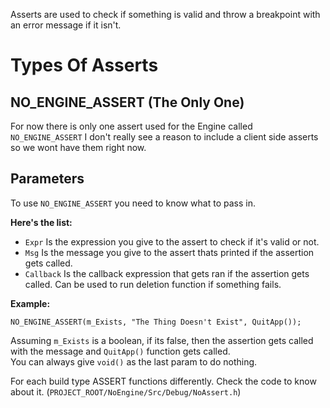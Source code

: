 Asserts are used to check if something is valid and throw a breakpoint with an error message if it isn't.

# Types Of Asserts
## NO_ENGINE_ASSERT (The Only One)
For now there is only one assert used for the Engine called `NO_ENGINE_ASSERT`
I don't really see a reason to include a client side asserts so we wont have them right now.

## Parameters
To use `NO_ENGINE_ASSERT` you need to know what to pass in.

**Here's the list:**
- `Expr` Is the expression you give to the assert to check if it's valid or not.
- `Msg` Is the message you give to the assert thats printed if the assertion gets called.
- `Callback` Is the callback expression that gets ran if the assertion gets called. Can be used to run deletion function if something fails.

**Example:**
```
NO_ENGINE_ASSERT(m_Exists, "The Thing Doesn't Exist", QuitApp());
```
Assuming `m_Exists` is a boolean, if its false, then the assertion gets called with the message and `QuitApp()` function gets called.\
You can always give `void()` as the last param to do nothing.

For each build type ASSERT functions differently. Check the code to know about it. (`PROJECT_ROOT/NoEngine/Src/Debug/NoAssert.h`)